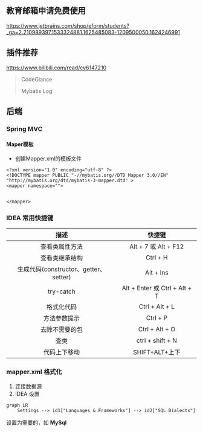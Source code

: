 ## 教育邮箱申请免费使用

<https://www.jetbrains.com/shop/eform/students?_ga=2.210989397.1533324881.1625485083-1209500050.1624246991>

## 插件推荐

<https://www.bilibili.com/read/cv6147210>

> CodeGlance
>
> Mybatis Log

## 后端

### Spring MVC

#### Maper模板

- 创建Mapper.xml的模板文件

```xml-dtd
<?xml version="1.0" encoding="utf-8" ?>
<!DOCTYPE mapper PUBLIC "-//mybatis.org//DTD Mapper 3.0//EN" "http://mybatis.org/dtd/mybatis-3-mapper.dtd" >
<mapper namespace="">
    
    
</mapper>
```

### IDEA 常用快捷键

|                 描述                  |            快捷键             |
| :-----------------------------------: | :---------------------------: |
|            查看类属性方法             |     Alt + 7  或 Alt + F12     |
|            查看类继承结构             |           Ctrl + H            |
| 生成代码(constructor、getter、setter) |           Ait + Ins           |
|               try-catch               | Alt + Enter 或 Ctrl + Alt + T |
|              格式化代码               |        Ctrl + Alt + L         |
|             方法参数提示              |           Ctrl + P            |
|            去除不需要的包             |        Ctrl + Alt + O         |
|                 查类                  |       ctrl + shift + N        |
|             代码上下移动              |        SHIFT+ALT+上下         |

### mapper.xml 格式化

1. 连接数据源
2. IDEA 设置

```mermaid
graph LR
	Settings --> id1["Languages & Frameworks"] --> id2["SQL Dialects"]
```

设置为需要的，如 **MySql**

